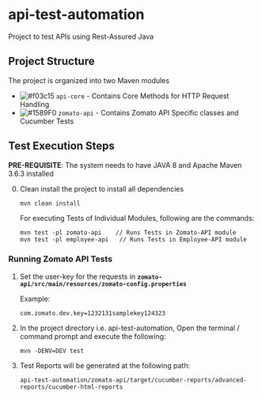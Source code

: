 # api-test-automation
Project to test APIs using Rest-Assured Java


## Project Structure

The project is organized into two Maven modules
* ![#f03c15](https://placehold.it/15/f03c15/000000?text=+) `api-core`
      - Contains Core Methods for HTTP Request Handling
* ![#1589F0](https://placehold.it/15/1589F0/000000?text=+) `zomato-api`
      - Contains Zomato API Specific classes and Cucumber Tests


## Test Execution Steps

**PRE-REQUISITE**: The system needs to have JAVA 8 and Apache Maven 3.6.3 installed

0. Clean install the project to install all dependencies
      ```
      mvn clean install
      ```
    
    For executing Tests of Individual Modules, following are the commands:
    ```
    mvn test -pl zomato-api    // Runs Tests in Zomato-API module
    mvn test -pl employee-api   // Runs Tests in Employee-API module
    ```
      
### Running Zomato API Tests      
1. Set the user-key for the requests in 
   **`zomato-api/src/main/resources/zomato-config.properties`**
   
   Example:
   ```
   com.zomato.dev.key=1232131samplekey124323
   
   ```
2. In the project directory i.e. api-test-automation, Open the terminal / command prompt and execute the following:
    ```
    mvn -DENV=DEV test
    ```

3. Test Reports will be generated at the following path:
    ```
    api-test-automation/zomato-api/target/cucumber-reports/advanced-reports/cucumber-html-reports
    ```

